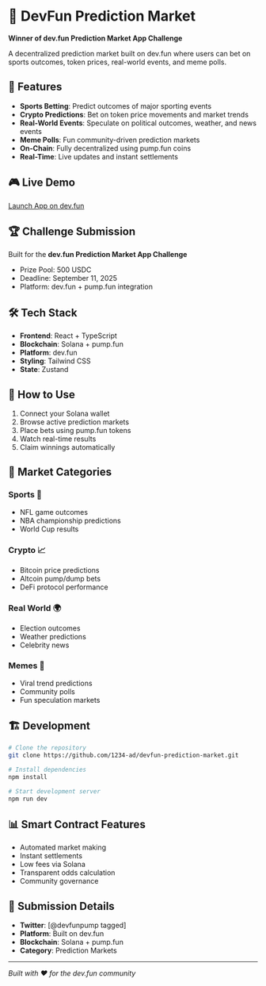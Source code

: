 # 🎯 DevFun Prediction Market

**Winner of dev.fun Prediction Market App Challenge**

A decentralized prediction market built on dev.fun where users can bet on sports outcomes, token prices, real-world events, and meme polls.

## 🚀 Features

- **Sports Betting**: Predict outcomes of major sporting events
- **Crypto Predictions**: Bet on token price movements and market trends
- **Real-World Events**: Speculate on political outcomes, weather, and news events
- **Meme Polls**: Fun community-driven prediction markets
- **On-Chain**: Fully decentralized using pump.fun coins
- **Real-Time**: Live updates and instant settlements

## 🎮 Live Demo

[Launch App on dev.fun](https://dev.fun/app/prediction-market)

## 🏆 Challenge Submission

Built for the **dev.fun Prediction Market App Challenge** 
- Prize Pool: 500 USDC
- Deadline: September 11, 2025
- Platform: dev.fun + pump.fun integration

## 🛠️ Tech Stack

- **Frontend**: React + TypeScript
- **Blockchain**: Solana + pump.fun
- **Platform**: dev.fun
- **Styling**: Tailwind CSS
- **State**: Zustand

## 📱 How to Use

1. Connect your Solana wallet
2. Browse active prediction markets
3. Place bets using pump.fun tokens
4. Watch real-time results
5. Claim winnings automatically

## 🎯 Market Categories

### Sports 🏈
- NFL game outcomes
- NBA championship predictions
- World Cup results

### Crypto 📈
- Bitcoin price predictions
- Altcoin pump/dump bets
- DeFi protocol performance

### Real World 🌍
- Election outcomes
- Weather predictions
- Celebrity news

### Memes 🐸
- Viral trend predictions
- Community polls
- Fun speculation markets

## 🏗️ Development

```bash
# Clone the repository
git clone https://github.com/1234-ad/devfun-prediction-market.git

# Install dependencies
npm install

# Start development server
npm run dev
```

## 📊 Smart Contract Features

- Automated market making
- Instant settlements
- Low fees via Solana
- Transparent odds calculation
- Community governance

## 🎉 Submission Details

- **Twitter**: [@devfunpump tagged]
- **Platform**: Built on dev.fun
- **Blockchain**: Solana + pump.fun
- **Category**: Prediction Markets

---

*Built with ❤️ for the dev.fun community*